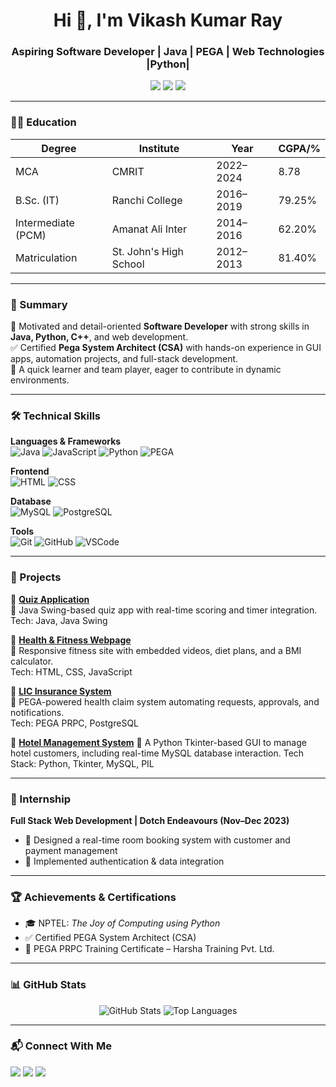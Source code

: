 <h1 align="center">Hi 👋, I'm Vikash Kumar Ray</h1>
<h3 align="center">Aspiring Software Developer | Java | PEGA | Web Technologies |Python|</h3>

<p align="center">
  <img src="https://img.shields.io/badge/Location-Jharkhand, India-blue" />
  <img src="https://img.shields.io/badge/Email-vikash4evry123@gmail.com-red" />
  <a href="https://github.com/Vikash8340"><img src="https://img.shields.io/badge/GitHub-Vikash8340-black" /></a>
</p>

---

### 🧑‍🎓 Education

| Degree           | Institute               | Year       | CGPA/%  |
|------------------|--------------------------|------------|---------|
| MCA              | CMRIT                    | 2022–2024  | 8.78     |
| B.Sc. (IT)       | Ranchi College           | 2016–2019  | 79.25%  |
| Intermediate (PCM) | Amanat Ali Inter       | 2014–2016  | 62.20%  |
| Matriculation    | St. John's High School   | 2012–2013  | 81.40%  |

---

### 💼 Summary
🎯 Motivated and detail-oriented **Software Developer** with strong skills in **Java, Python, C++**, and web development.  
✅ Certified **Pega System Architect (CSA)** with hands-on experience in GUI apps, automation projects, and full-stack development.  
🤝 A quick learner and team player, eager to contribute in dynamic environments.

---

### 🛠️ Technical Skills

**Languages & Frameworks**  
![Java](https://img.shields.io/badge/Java-%23ED8B00.svg?style=for-the-badge&logo=java&logoColor=white)
![JavaScript](https://img.shields.io/badge/JavaScript-yellow?style=for-the-badge&logo=javascript&logoColor=black)
![Python](https://img.shields.io/badge/Python-3776AB?style=for-the-badge&logo=python&logoColor=white)
![PEGA](https://img.shields.io/badge/PEGA-14354C?style=for-the-badge&logo=pegasystems&logoColor=white)

**Frontend**  
![HTML](https://img.shields.io/badge/HTML5-e34c26?style=for-the-badge&logo=html5&logoColor=white)
![CSS](https://img.shields.io/badge/CSS3-264de4?style=for-the-badge&logo=css3&logoColor=white)

**Database**  
![MySQL](https://img.shields.io/badge/MySQL-00758F?style=for-the-badge&logo=mysql&logoColor=white)
![PostgreSQL](https://img.shields.io/badge/PostgreSQL-316192?style=for-the-badge&logo=postgresql&logoColor=white)

**Tools**  
![Git](https://img.shields.io/badge/Git-F05032?style=for-the-badge&logo=git&logoColor=white)
![GitHub](https://img.shields.io/badge/GitHub-181717?style=for-the-badge&logo=github&logoColor=white)
![VSCode](https://img.shields.io/badge/VSCode-0078D4?style=for-the-badge&logo=visual%20studio%20code&logoColor=white)

---

### 🚀 Projects

📌 **[Quiz Application](https://github.com/Vikash8340/quiz-app)**  
🧠 Java Swing-based quiz app with real-time scoring and timer integration.  
Tech: Java, Java Swing

📌 **[Health & Fitness Webpage](https://github.com/Vikash8340/health-fitness)**  
💪 Responsive fitness site with embedded videos, diet plans, and a BMI calculator.  
Tech: HTML, CSS, JavaScript

📌 **[LIC Insurance System](https://github.com/Vikash8340/lic-claim-system)**  
🏥 PEGA-powered health claim system automating requests, approvals, and notifications.  
Tech: PEGA PRPC, PostgreSQL

📌 **[Hotel Management System](https://github.com/Vikash8340/HotelManagementSystem)**
🏨 A Python Tkinter-based GUI to manage hotel customers, including real-time MySQL database interaction.
Tech Stack: Python, Tkinter, MySQL, PIL

---

### 💼 Internship

**Full Stack Web Development | Dotch Endeavours (Nov–Dec 2023)**  
- 🏨 Designed a real-time room booking system with customer and payment management  
- 🔐 Implemented authentication & data integration

---

### 🏆 Achievements & Certifications

- 🎓 NPTEL: *The Joy of Computing using Python*  
- ✅ Certified PEGA System Architect (CSA)  
- 📜 PEGA PRPC Training Certificate – Harsha Training Pvt. Ltd.

---

### 📊 GitHub Stats

<p align="center">
  <img src="https://github-readme-stats.vercel.app/api?username=Vikash8340&show_icons=true&theme=radical" alt="GitHub Stats" />
  <img src="https://github-readme-stats.vercel.app/api/top-langs/?username=Vikash8340&layout=compact&theme=radical" alt="Top Languages" />
</p>

---

### 📬 Connect With Me

<p>
  <a href="mailto:vikash4evry123@gmail.com"><img src="https://img.shields.io/badge/Email-D14836?style=for-the-badge&logo=gmail&logoColor=white" /></a>
  <a href="https://github.com/Vikash8340"><img src="https://img.shields.io/badge/GitHub-100000?style=for-the-badge&logo=github&logoColor=white" /></a>
  <a href="https://linkedin.com/in/your-linkedin" target="_blank"><img src="https://img.shields.io/badge/LinkedIn-blue?style=for-the-badge&logo=linkedin&logoColor=white" /></a>
</p>
